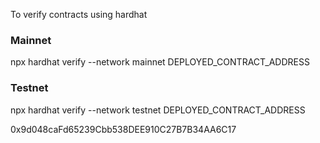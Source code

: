 To verify contracts using hardhat

### Mainnet

npx hardhat verify --network mainnet DEPLOYED_CONTRACT_ADDRESS

### Testnet

npx hardhat verify --network testnet DEPLOYED_CONTRACT_ADDRESS

0x9d048caFd65239Cbb538DEE910C27B7B34AA6C17
